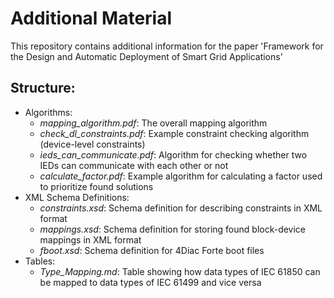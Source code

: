 Additional Material
===================

This repository contains additional information for the paper 'Framework for the Design and Automatic Deployment of Smart Grid Applications'

Structure:
---
* Algorithms:
  - *mapping_algorithm.pdf*: The overall mapping algorithm
  - *check_dl_constraints.pdf*: Example constraint checking algorithm (device-level constraints)
  - *ieds_can_communicate.pdf*: Algorithm for checking whether two IEDs can communicate with each other or not
  - *calculate_factor.pdf*: Example algorithm for calculating a factor used to prioritize found solutions
* XML Schema Definitions:
  - *constraints.xsd*: Schema definition for describing constraints in XML format
  - *mappings.xsd*: Schema definition for storing found block-device mappings in XML format
  - *fboot.xsd*: Schema definition for 4Diac Forte boot files
* Tables:
  - *Type_Mapping.md*: Table showing how data types of IEC 61850 can be mapped to data types of IEC 61499 and vice versa

